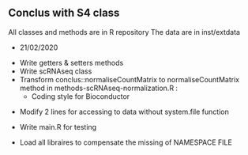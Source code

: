 Conclus with S4 class
----------------------
All classes and methods are in R repository 
The data are in inst/extdata

* 21/02/2020

- Write getters & setters methods
- Write scRNAseq class
- Transform conclus::normaliseCountMatrix to normaliseCountMatrix method in
methods-scRNAseq-normalization.R :
    * Coding style for Bioconductor
* Modify 2 lines for accessing to data without system.file function
- Write main.R for testing
* Load all libraires to compensate the missing of NAMESPACE FILE



